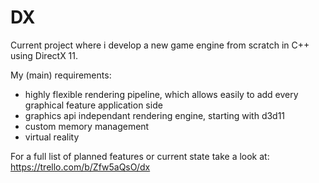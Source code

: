 # DX
Current project where i develop a new game engine from scratch in C++ using DirectX 11.

My (main) requirements:
 - highly flexible rendering pipeline, which allows easily to add every graphical feature application side
 - graphics api independant rendering engine, starting with d3d11
 - custom memory management
 - virtual reality
 
 For a full list of planned features or current state take a look at:
 https://trello.com/b/Zfw5aQsO/dx
